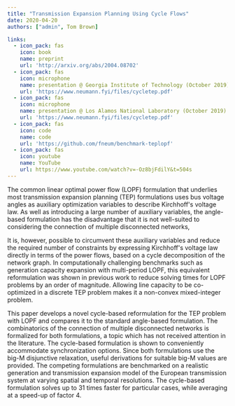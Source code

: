 ```yaml
---
title: "Transmission Expansion Planning Using Cycle Flows"
date: 2020-04-20
authors: ["admin", Tom Brown]

links:
  - icon_pack: fas
    icon: book
    name: preprint
    url: 'http://arxiv.org/abs/2004.08702'
  - icon_pack: fas
    icon: microphone
    name: presentation @ Georgia Institute of Technology (October 2019)
    url: 'https://www.neumann.fyi/files/cycletep.pdf'
  - icon_pack: fas
    icon: microphone
    name: presentation @ Los Alamos National Laboratory (October 2019)
    url: 'https://www.neumann.fyi/files/cycletep.pdf'
  - icon_pack: fas
    icon: code
    name: code
    url: 'https://github.com/fneum/benchmark-teplopf'
  - icon_pack: fas
    icon: youtube
    name: YouTube
    url: https://www.youtube.com/watch?v=-Oz8bjFdilY&t=504s
---
```




The common linear optimal power flow (LOPF) formulation that underlies most
transmission expansion planning (TEP) formulations uses bus voltage angles
as auxiliary optimization variables to describe Kirchhoff's voltage law.
As well as introducing a large number of auxiliary variables, the angle-based formulation
has the disadvantage that it is not well-suited to considering the connection of multiple disconnected networks,

It is, however, possible to circumvent these auxiliary variables and reduce
the required number of constraints by expressing Kirchhoff's voltage law
directly in terms of the power flows, based on a cycle decomposition of the network graph.
In computationally challenging benchmarks such as generation capacity expansion with multi-period LOPF,
this equivalent reformulation was shown in previous work to reduce solving times
for LOPF problems by an order of magnitude.
Allowing line capacity to be co-optimized in a discrete TEP problem makes it a non-convex mixed-integer problem.

This paper develops a novel cycle-based reformulation for the TEP problem with
LOPF and compares it to the standard angle-based formulation.
The combinatorics of the connection of multiple disconnected networks
is formalized for both formulations, a topic which has not received attention in the literature.
The cycle-based formulation is shown to conveniently accommodate synchronization options.
Since both formulations use the big-M disjunctive relaxation, useful derivations
for suitable big-M values are provided. The competing formulations are benchmarked
on a realistic generation and transmission expansion model of the European transmission
system at varying spatial and temporal resolutions. The cycle-based formulation solves
up to 31 times faster for particular cases, while averaging at a speed-up of factor 4. 